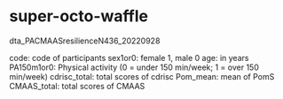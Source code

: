 # super-octo-waffle

dta_PACMAASresilienceN436_20220928

code: code of participants
sex1or0: female 1, male 0
age: in years
PA150m1or0: Physical activity (0 = under 150 min/week; 1 = over 150 min/week)
cdrisc_total: total scores of cdrisc
Pom_mean: mean of PomS
CMAAS_total: total scores of CMAAS
